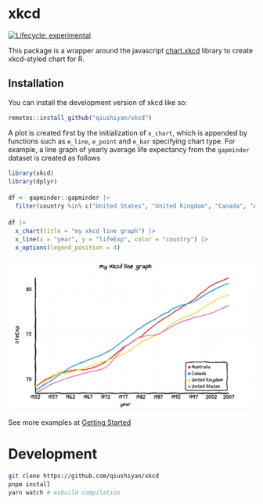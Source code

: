 
<!-- README.md is generated from README.Rmd. Please edit that file -->

# xkcd

<!-- badges: start -->

[![Lifecycle:
experimental](https://img.shields.io/badge/lifecycle-experimental-orange.svg)](https://lifecycle.r-lib.org/articles/stages.html#experimental)
<!-- badges: end -->

This package is a wrapper around the javascript
[chart.xkcd](https://github.com/timqian/chart.xkcd) library to create
xkcd-styled chart for R.

## Installation

You can install the development version of xkcd like so:

``` r
remotes::install_github("qiushiyan/xkcd")
```

A plot is created first by the initialization of `x_chart`, which is
appended by functions such as `e_line`, `e_point` and `e_bar` specifying
chart type. For example, a line graph of yearly average life expectancy
from the `gapminder` dataset is created as follows

``` r
library(xkcd)
library(dplyr)

df <- gapminder::gapminder |>
  filter(country %in% c("United States", "United Kingdom", "Canada", "Australia"))

df |>
  x_chart(title = "my xkcd line graph") |>
  x_line(x = "year", y = "lifeExp", color = "country") |>
  x_options(legend_position = 4)
```

![](https://raw.githubusercontent.com/qiushiyan/xkcd/ead8301562604bff5a98f62be6efa52008ac0cb3/screenshots/readme-line.png)

See more examples at [Getting
Started](https://qiushiyan.github.io/xkcd/articles/xkcd.html)

# Development

``` bash
git clone https://github.com/qiushiyan/xkcd
pnpm install
yarn watch # esbuild compilation
```

